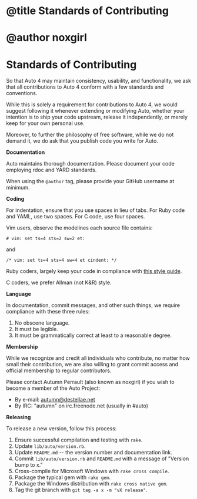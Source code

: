 # @title Standards of Contributing
# @author noxgirl

Standards of Contributing
=========================

So that Auto 4 may maintain consistency, usability, and functionality,
we ask that all contributions to Auto 4 conform with a few standards and
conventions.

While this is solely a requirement for contributions to Auto 4, we would
suggest following it whenever extending or modifying Auto, whether your
intention is to ship your code upstream, release it independently, or
merely keep for your own personal use.

Moreover, to further the philosophy of free software, while we do not
demand it, we do ask that you publish code you write for Auto.

**Documentation**

Auto maintains thorough documentation. Please document your code employing rdoc
and YARD standards. 

When using the `@author` tag, please provide your GitHub
username at minimum.

**Coding**

For indentation, ensure that you use spaces in lieu of tabs. For Ruby code and
YAML, use two spaces. For C code, use four spaces.

Vim users, observe the modelines each source file contains:

    # vim: set ts=4 sts=2 sw=2 et:

and

    /* vim: set ts=4 sts=4 sw=4 et cindent: */

Ruby coders, largely keep your code in compliance with [this style guide](https://github.com/bbatsov/ruby-style-guide).

C coders, we prefer Allman (not K&R) style.

**Language**

In documentation, commit messages, and other such things, we require compliance
with these three rules:

1. No obscene language.
2. It must be legible.
3. It must be grammatically correct at least to a reasonable degree.

**Membership**

While we recognize and credit all individuals who contribute, no matter how
small their contribution, we are also willing to grant commit access and
official membership to regular contributors.

Please contact Autumn Perrault (also known as noxgirl) if you wish to become
a member of the Auto Project:

+ By e-mail: autumn@destellae.net
+ By IRC: "autumn" on irc.freenode.net (usually in #auto)

**Releasing**

To release a new version, follow this process:

1. Ensure successful compilation and testing with `rake`.
2. Update `lib/auto/version.rb`.
3. Update `README.md` -- the version number and documentation link.
4. Commit `lib/auto/version.rb` and `README.md` with a message of "Version bump to x."
5. Cross-compile for Microsoft Windows with `rake cross compile`.
6. Package the typical gem with `rake gem`.
7. Package the Windows distribution with `rake cross native gem`.
8. Tag the git branch with `git tag -a x -m "vX release"`.

